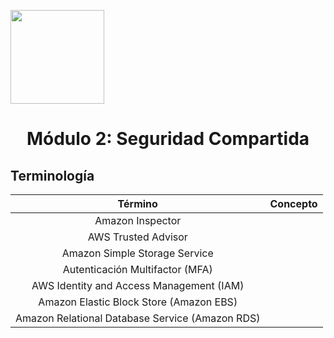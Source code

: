 <p align="left">
  <img src="https://semanadelcannabis.cayetano.edu.pe/assets/img/logo-upch.png" width="150">
  <h1 align="center">Módulo 2: Seguridad Compartida</h1>
</p>

## Terminología

| Término  | Concepto  |
| :------------: | :------------: |
| Amazon Inspector  | <p align="justify"></p>  |
| AWS Trusted Advisor  | <p align="justify"></p>  |
| Amazon Simple Storage Service  | <p align="justify"></p>  |
| Autenticación Multifactor (MFA)  | <p align="justify"></p>  |
| AWS Identity and Access Management (IAM)  | <p align="justify"></p>  |
| Amazon Elastic Block Store (Amazon EBS)  | <p align="justify"></p>  |
| Amazon Relational Database Service (Amazon RDS)  | <p align="justify"></p>  |

